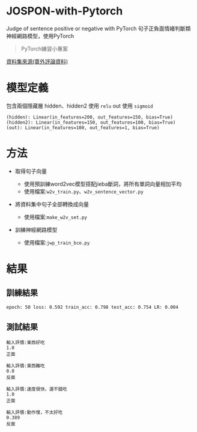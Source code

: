 # JOSPON-with-Pytorch
Judge of sentence positive or negative with PyTorch
句子正負面情緒判斷類神經網路模型，使用PyTorch
> PyTorch練習小專案

[資料集來源(賣外評論資料)](https://github.com/SophonPlus/ChineseNlpCorpus)

# 模型定義
包含兩個隱藏層
hidden、hidden2 使用 `relu`
out 使用 `sigmoid`
```
(hidden): Linear(in_features=200, out_features=150, bias=True)
(hidden2): Linear(in_features=150, out_features=100, bias=True)
(out): Linear(in_features=100, out_features=1, bias=True)
```

# 方法
- 取得句子向量
    - 使用預訓練word2vec模型搭配jieba斷詞，將所有單詞向量相加平均
    - 使用檔案:`w2v_train.py`、`w2v_sentence_vector.py`

- 將資料集中句子全部轉換成向量
    - 使用檔案:`make_w2v_set.py`

- 訓練神經網路模型
    - 使用檔案:`jwp_train_bce.py`

# 結果
## 訓練結果
```
epoch: 50 loss: 0.592 train_acc: 0.798 test_acc: 0.754 LR: 0.004
```
## 測試結果
```
輸入評價:東西好吃
1.0
正面

輸入評價:東西難吃
0.0
反面

輸入評價:速度很快，還不錯吃
1.0
正面

輸入評價:動作慢，不太好吃
0.389
反面
```